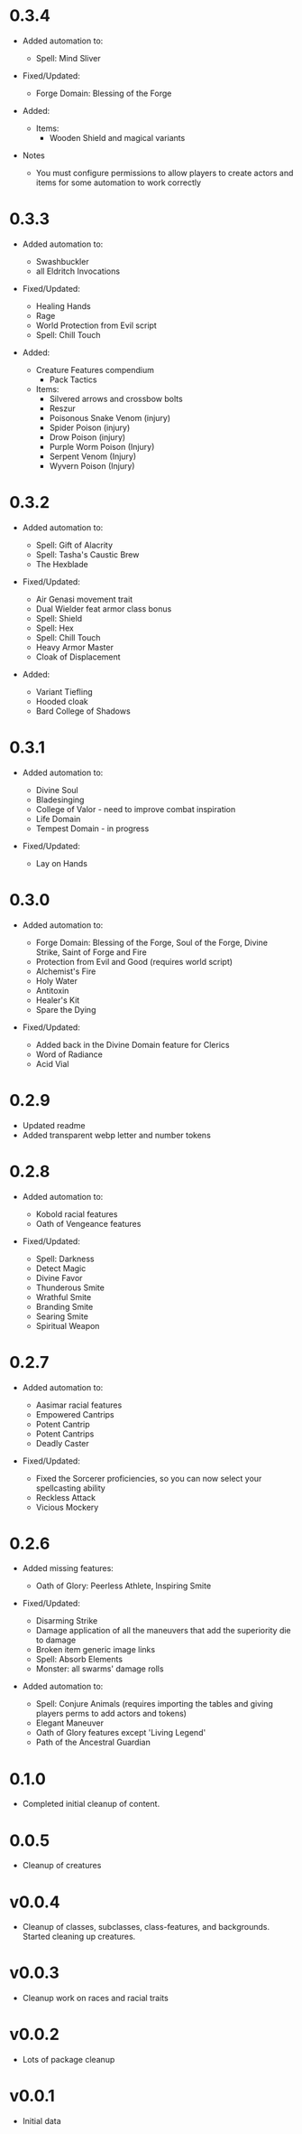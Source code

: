 # 0.3.4
* Added automation to:
  * Spell: Mind Sliver

* Fixed/Updated:
  * Forge Domain: Blessing of the Forge

* Added:
  * Items: 
    * Wooden Shield and magical variants
    
* Notes
  * You must configure permissions to allow players to create actors and items for some automation to work correctly 

# 0.3.3
* Added automation to:
  * Swashbuckler
  * all Eldritch Invocations

* Fixed/Updated:
  * Healing Hands
  * Rage
  * World Protection from Evil script
  * Spell: Chill Touch

* Added:
  * Creature Features compendium
    * Pack Tactics
  * Items:
    * Silvered arrows and crossbow bolts
    * Reszur
    * Poisonous Snake Venom (injury)
    * Spider Poison (injury)
    * Drow Poison (injury)
    * Purple Worm Poison (Injury)
    * Serpent Venom (Injury)
    * Wyvern Poison (Injury)

# 0.3.2
* Added automation to:
  * Spell: Gift of Alacrity
  * Spell: Tasha's Caustic Brew
  * The Hexblade

* Fixed/Updated:
  * Air Genasi movement trait
  * Dual Wielder feat armor class bonus
  * Spell: Shield
  * Spell: Hex
  * Spell: Chill Touch
  * Heavy Armor Master
  * Cloak of Displacement

* Added:
  * Variant Tiefling
  * Hooded cloak
  * Bard College of Shadows

# 0.3.1
* Added automation to:
  * Divine Soul
  * Bladesinging
  * College of Valor - need to improve combat inspiration
  * Life Domain
  * Tempest Domain - in progress

* Fixed/Updated:
  * Lay on Hands

# 0.3.0
* Added automation to:
  * Forge Domain: Blessing of the Forge, Soul of the Forge, Divine Strike, Saint of Forge and Fire
  * Protection from Evil and Good (requires world script)
  * Alchemist's Fire
  * Holy Water
  * Antitoxin
  * Healer's Kit
  * Spare the Dying

* Fixed/Updated:
  * Added back in the Divine Domain feature for Clerics
  * Word of Radiance
  * Acid Vial

# 0.2.9
* Updated readme
* Added transparent webp letter and number tokens

# 0.2.8
* Added automation to:
  * Kobold racial features
  * Oath of Vengeance features

* Fixed/Updated:
  * Spell: Darkness
  * Detect Magic
  * Divine Favor
  * Thunderous Smite
  * Wrathful Smite
  * Branding Smite
  * Searing Smite
  * Spiritual Weapon

# 0.2.7
* Added automation to:
  * Aasimar racial features
  * Empowered Cantrips
  * Potent Cantrip
  * Potent Cantrips
  * Deadly Caster

* Fixed/Updated:
  * Fixed the Sorcerer proficiencies, so you can now select your spellcasting ability
  * Reckless Attack
  * Vicious Mockery
  
# 0.2.6
* Added missing features:
  * Oath of Glory: Peerless Athlete, Inspiring Smite
  
* Fixed/Updated:
  * Disarming Strike
  * Damage application of all the maneuvers that add the superiority die to damage
  * Broken item generic image links
  * Spell: Absorb Elements
  * Monster: all swarms' damage rolls

* Added automation to:
  * Spell: Conjure Animals (requires importing the tables and giving players perms to add actors and tokens) 
  * Elegant Maneuver
  * Oath of Glory features except 'Living Legend'
  * Path of the Ancestral Guardian

# 0.1.0
* Completed initial cleanup of content.

# 0.0.5
* Cleanup of creatures

# v0.0.4
* Cleanup of classes, subclasses, class-features, and backgrounds. Started cleaning up creatures.

# v0.0.3
* Cleanup work on races and racial traits

# v0.0.2
* Lots of package cleanup

# v0.0.1
* Initial data
